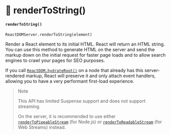 # 🌵 renderToString()

#### `renderToString()` <a href="#rendertostring" id="rendertostring"></a>

```
ReactDOMServer.renderToString(element)
```

Render a React element to its initial HTML. React will return an HTML string. You can use this method to generate HTML on the server and send the markup down on the initial request for faster page loads and to allow search engines to crawl your pages for SEO purposes.

If you call [`ReactDOM.hydrateRoot()`](https://devdocs.io/react/react-dom-client#hydrateroot) on a node that already has this server-rendered markup, React will preserve it and only attach event handlers, allowing you to have a very performant first-load experience.

> Note
>
> This API has limited Suspense support and does not support streaming.
>
> On the server, it is recommended to use either [`renderToPipeableStream`](https://devdocs.io/react/react-dom-server#rendertopipeablestream) (for Node.js) or [`renderToReadableStream`](https://devdocs.io/react/react-dom-server#rendertoreadablestream) (for Web Streams) instead.
